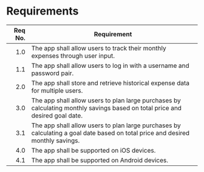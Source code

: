 # Requirements

| Req No. | Requirement                                                                                                                     |
| ------: | ------------------------------------------------------------------------------------------------------------------------------- |
| 1.0     | The app shall allow users to track their monthly expenses through user input.                                                   |
| 1.1     | The app shall allow users to log in with a username and password pair.                                                          |
| 2.0     | The app shall store and retrieve historical expense data for multiple users.                                                    |
| 3.0     | The app shall allow users to plan large purchases by calculating monthly savings based on total price and desired goal date.    |
| 3.1     | The app shall allow users to plan large purchases by calculating a goal date based on total price and desired monthly savings.  |
| 4.0     | The app shall be supported on iOS devices.                                                                                      |
| 4.1     | The app shall be supported on Android devices.                                                                                  |